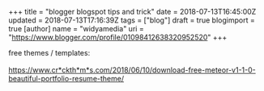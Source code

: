 +++
title = "blogger blogspot tips and trick"
date = 2018-07-13T16:45:00Z
updated = 2018-07-13T17:16:39Z
tags = ["blog"]
draft = true
blogimport = true 
[author]
	name = "widyamedia"
	uri = "https://www.blogger.com/profile/01098412638320952520"
+++

free themes / templates:<br /><br />https://www.cr*ckth*m*s.com/2018/06/10/download-free-meteor-v1-1-0-beautiful-portfolio-resume-theme/
